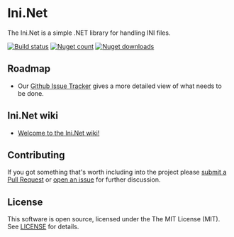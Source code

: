 Ini.Net
=======

The Ini.Net is a simple .NET library for handling INI files.

[![Build status](https://ci.appveyor.com/api/projects/status/t9k4tliic0qeh73y?svg=true)](https://ci.appveyor.com/project/martinusso/ini-net)
[![Nuget count](http://img.shields.io/nuget/v/ini.net.svg)](https://www.nuget.org/packages/ini.net/)
[![Nuget downloads](http://img.shields.io/nuget/dt/ini.net.svg)](https://www.nuget.org/packages/ini.net/)


## Roadmap
  - Our [Github Issue Tracker](https://github.com/martinusso/Ini.Net/issues) gives a more detailed view of what needs to be done.

## Ini.Net wiki
  - [Welcome to the Ini.Net wiki!](https://github.com/martinusso/Ini.Net/wiki)


## Contributing

If you got something that's worth including into the project please [submit a Pull Request](https://github.com/martinusso/Ini.Net/pulls) or [open an issue](https://github.com/martinusso/Ini.Net/issues) for further discussion.

## License

This software is open source, licensed under the The MIT License (MIT). See [LICENSE](https://github.com/martinusso/Ini.Net/blob/master/LICENSE.txt) for details.
